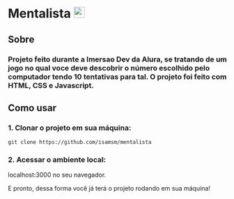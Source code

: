 # Mentalista <img src="https://raw.githubusercontent.com/Tarikul-Islam-Anik/Animated-Fluent-Emojis/master/Emojis/Symbols/Exclamation%20Question%20Mark.png" alt="Exclamation Question Mark" width="25" height="25" />

## Sobre

### Projeto feito durante a Imersao Dev da Alura, se tratando de um jogo no qual voce deve descobrir o número escolhido pelo computador tendo 10 tentativas para tal. O projeto foi feito com HTML, CSS e Javascript.

## Como usar

### 1. Clonar o projeto em sua máquina:

```
git clone https://github.com/isamsm/mentalista
```

### 2. Acessar o ambiente local:

localhost:3000 no seu navegador.

E pronto, dessa forma você já terá o projeto rodando em sua máquina!
